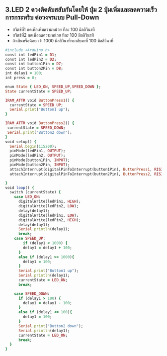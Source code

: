 ## 3.LED 2 ดวงติดดับสลับกันโดยให้ ปุ่ม 2 ปุ่มเพิ่มและลดความเร็วการกระพริบ ต่อวงจรแบบ Pull-Down
* สวิตช์ที่1 กดเพิ่อเพิ่มความหน่วย ทีละ 100 มิลลิวินาที
* สวิตช์ที่2 กดเพิ่อลดความหน่วย ทีละ 100 มิลลิวินาที
* ถ้าเกินหรือน้อยกว่า 1000 มิลลิวินาทีจะกลับมาที่ 100 มิลลิวินาที
```ruby
#include <Arduino.h>
const int ledPin1 = D1;  
const int ledPin2 = D2;  
const int button1Pin = D7;  
const int button2Pin = D8;  
int delay1 = 100;
int press = 0;

enum State { LED_ON, SPEED_UP,SPEED_DOWN };
State currentState = SPEED_UP;

IRAM_ATTR void ButtonPress1() {
  currentState = SPEED_UP;
  Serial.print("Button1 up");
}

IRAM_ATTR void ButtonPress2() {
 currentState = SPEED_DOWN;
 Serial.print("Button2 down");
}
void setup() {
  Serial.begin(115200);
  pinMode(ledPin1, OUTPUT);
  pinMode(ledPin2, OUTPUT);
  pinMode(button1Pin, INPUT);
  pinMode(button2Pin, INPUT);
  attachInterrupt(digitalPinToInterrupt(button1Pin), ButtonPress1, RISING);
  attachInterrupt(digitalPinToInterrupt(button2Pin), ButtonPress2, RISING);

}
void loop() {
  switch (currentState) {
    case LED_ON:
      digitalWrite(ledPin1, HIGH);      
      digitalWrite(ledPin2, LOW);
      delay(delay1);
      digitalWrite(ledPin1, LOW);      
      digitalWrite(ledPin2, HIGH);
      delay(delay1);  
      Serial.println(delay1);             
      break;
    case SPEED_UP: 
        if (delay1 < 1000) {
        delay1 = delay1 + 100;  
      }
      else if (delay1 >= 1000){
        delay1 = 100; 
      } 
      Serial.print("Button1 up");
      Serial.println(delay1);
      currentState = LED_ON;    
      break;

    case SPEED_DOWN:
      if (delay1 > 100) {
        delay1 = delay1 - 100;  
      }
      else if (delay1 <= 100){
        delay1 = 100; 
      } 
      Serial.print("Button2 down");
      Serial.println(delay1);
      currentState = LED_ON;
      break;    
  }
}
```

